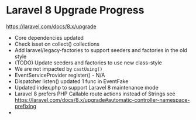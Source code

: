 # Laravel 8 Upgrade Progress #

https://laravel.com/docs/8.x/upgrade

- Core dependencies updated
- Check isset on collect() collections
- Add laravel/legacy-factories to support seeders and factories in the old style
- (TODO) Update seeders and factories to use new class-style
- We are not impacted by `castUsing()`
- EventServiceProvider register() - N/A
- Dispatcher listen() updated 1 func in EventFake
- Updated index.php to support Laravel 8 maintenance mode
- Laravel 8 prefers PHP Callable route actions instead of Strings see https://laravel.com/docs/8.x/upgrade#automatic-controller-namespace-prefixing
- 
